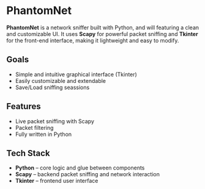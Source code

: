 # PhantomNet

**PhantomNet** is a network sniffer built with Python, and will featuring a clean and customizable UI. It uses **Scapy** for powerful packet sniffing and **Tkinter** for the front-end interface, making it lightweight and easy to modify.

## Goals

- Simple and intuitive graphical interface (Tkinter)
- Easily customizable and extendable
- Save/Load sniffing seassions
  
## Features

- Live packet sniffing with Scapy
- Packet filtering
- Fully written in Python

## Tech Stack

- **Python** – core logic and glue between components
- **Scapy** – backend packet sniffing and network interaction
- **Tkinter** – frontend user interface
